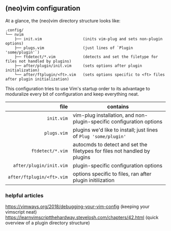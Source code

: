 ## (neo)vim configuration

At a glance, the (neo)vim directory structure looks like:

```console
.config/
└── nvim
    ├── init.vim                  (inits vim-plug and sets non-plugin options)
    ├── plugs.vim                 (just lines of `Plugin 'some/plugin'`)
    ├── ftdetect/*.vim            (detects and set the filetype for files not handled by plugins)
    ├── after/plugin/init.vim     (sets options after plugin initialization)
    └── after/ftplugin/<ft>.vim   (sets options specific to <ft> files after plugin initialization)
```

This configuration tries to use Vim's startup order to its advantage
to moduralize every bit of configuration and keep everything neat.

| file                      | contains                                                                  |
|--------------------------:|---------------------------------------------------------------------------|
| `init.vim`                | vim-plug installation, and non-plugin-specific configuration options      |
| `plugs.vim`               | plugins we'd like to install; just lines of `Plug 'some/plugin'`          |
| `ftdetect/*.vim`          | autocmds to detect and set the filetypes for files not handled by plugins |
| `after/plugin/init.vim`   | plugin-specific configuration options                                     |
| `after/ftplugin/<ft>.vim` | options specific to <ft> files, ran after plugin initilization            |

### helpful articles

https://vimways.org/2018/debugging-your-vim-config (keeping your vimscript neat)
https://learnvimscriptthehardway.stevelosh.com/chapters/42.html (quick overview of a plugin directory structure)
